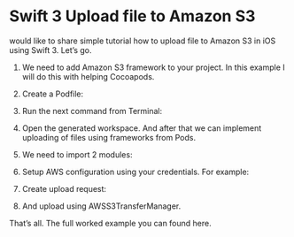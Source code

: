 # Swift 3 Upload file to Amazon S3

would like to share simple tutorial how to upload file to Amazon S3 in iOS using Swift 3. Let’s go.

1. We need to add Amazon S3 framework to your project. In this example I will do this with helping Cocoapods.

2. Create a Podfile:

3. Run the next command from Terminal:

4. Open the generated workspace. And after that we can implement uploading of files using frameworks from Pods.

5. We need to import 2 modules:

6. Setup AWS configuration using your credentials. For example:

7. Create upload request:

8. And upload using AWSS3TransferManager.

That’s all. The full worked example you can found here.
